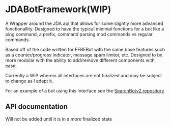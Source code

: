 # JDABotFramework(WIP)

A Wrapper around the JDA api that allows for some slightly more advanced functionallity. Designed to have 
the typical minimal functions for a bot like a ping command, a prefix, command parsing mod commands vs regular commands.

Based off of the code written for FFBEBot with the same base features such as a counter/progress indicator, message spam limitor, etc.
Designed to be more modular with the ability to add/remove different components with ease. 

Currently a WIP wherein all interfaces are not finalized and may be subject to change as I adapt it.

For an example of a bot using this interface see the [SearchBotv2 repository](https://github.com/Hiddendoom45/SearchBotv2)

## API documentation 

Will not be added until it is in a more finalized state
